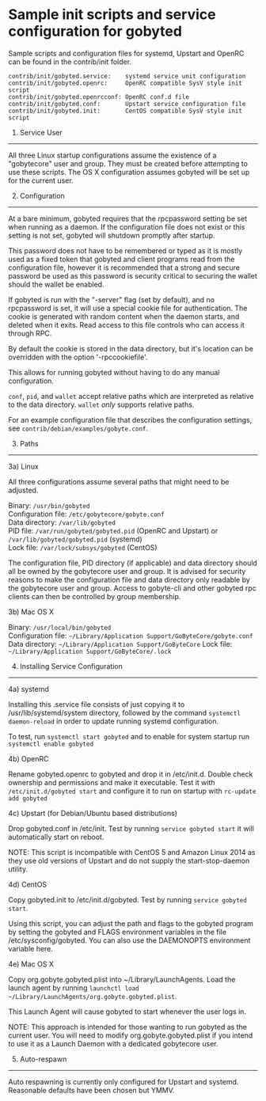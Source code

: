 Sample init scripts and service configuration for gobyted
==========================================================

Sample scripts and configuration files for systemd, Upstart and OpenRC
can be found in the contrib/init folder.

    contrib/init/gobyted.service:    systemd service unit configuration
    contrib/init/gobyted.openrc:     OpenRC compatible SysV style init script
    contrib/init/gobyted.openrcconf: OpenRC conf.d file
    contrib/init/gobyted.conf:       Upstart service configuration file
    contrib/init/gobyted.init:       CentOS compatible SysV style init script

1. Service User
---------------------------------

All three Linux startup configurations assume the existence of a "gobytecore" user
and group.  They must be created before attempting to use these scripts.
The OS X configuration assumes gobyted will be set up for the current user.

2. Configuration
---------------------------------

At a bare minimum, gobyted requires that the rpcpassword setting be set
when running as a daemon.  If the configuration file does not exist or this
setting is not set, gobyted will shutdown promptly after startup.

This password does not have to be remembered or typed as it is mostly used
as a fixed token that gobyted and client programs read from the configuration
file, however it is recommended that a strong and secure password be used
as this password is security critical to securing the wallet should the
wallet be enabled.

If gobyted is run with the "-server" flag (set by default), and no rpcpassword is set,
it will use a special cookie file for authentication. The cookie is generated with random
content when the daemon starts, and deleted when it exits. Read access to this file
controls who can access it through RPC.

By default the cookie is stored in the data directory, but it's location can be overridden
with the option '-rpccookiefile'.

This allows for running gobyted without having to do any manual configuration.

`conf`, `pid`, and `wallet` accept relative paths which are interpreted as
relative to the data directory. `wallet` *only* supports relative paths.

For an example configuration file that describes the configuration settings,
see `contrib/debian/examples/gobyte.conf`.

3. Paths
---------------------------------

3a) Linux

All three configurations assume several paths that might need to be adjusted.

Binary:              `/usr/bin/gobyted`  
Configuration file:  `/etc/gobytecore/gobyte.conf`  
Data directory:      `/var/lib/gobyted`  
PID file:            `/var/run/gobyted/gobyted.pid` (OpenRC and Upstart) or `/var/lib/gobyted/gobyted.pid` (systemd)  
Lock file:           `/var/lock/subsys/gobyted` (CentOS)  

The configuration file, PID directory (if applicable) and data directory
should all be owned by the gobytecore user and group.  It is advised for security
reasons to make the configuration file and data directory only readable by the
gobytecore user and group.  Access to gobyte-cli and other gobyted rpc clients
can then be controlled by group membership.

3b) Mac OS X

Binary:              `/usr/local/bin/gobyted`  
Configuration file:  `~/Library/Application Support/GoByteCore/gobyte.conf`  
Data directory:      `~/Library/Application Support/GoByteCore`
Lock file:           `~/Library/Application Support/GoByteCore/.lock`

4. Installing Service Configuration
-----------------------------------

4a) systemd

Installing this .service file consists of just copying it to
/usr/lib/systemd/system directory, followed by the command
`systemctl daemon-reload` in order to update running systemd configuration.

To test, run `systemctl start gobyted` and to enable for system startup run
`systemctl enable gobyted`

4b) OpenRC

Rename gobyted.openrc to gobyted and drop it in /etc/init.d.  Double
check ownership and permissions and make it executable.  Test it with
`/etc/init.d/gobyted start` and configure it to run on startup with
`rc-update add gobyted`

4c) Upstart (for Debian/Ubuntu based distributions)

Drop gobyted.conf in /etc/init.  Test by running `service gobyted start`
it will automatically start on reboot.

NOTE: This script is incompatible with CentOS 5 and Amazon Linux 2014 as they
use old versions of Upstart and do not supply the start-stop-daemon utility.

4d) CentOS

Copy gobyted.init to /etc/init.d/gobyted. Test by running `service gobyted start`.

Using this script, you can adjust the path and flags to the gobyted program by
setting the gobyted and FLAGS environment variables in the file
/etc/sysconfig/gobyted. You can also use the DAEMONOPTS environment variable here.

4e) Mac OS X

Copy org.gobyte.gobyted.plist into ~/Library/LaunchAgents. Load the launch agent by
running `launchctl load ~/Library/LaunchAgents/org.gobyte.gobyted.plist`.

This Launch Agent will cause gobyted to start whenever the user logs in.

NOTE: This approach is intended for those wanting to run gobyted as the current user.
You will need to modify org.gobyte.gobyted.plist if you intend to use it as a
Launch Daemon with a dedicated gobytecore user.

5. Auto-respawn
-----------------------------------

Auto respawning is currently only configured for Upstart and systemd.
Reasonable defaults have been chosen but YMMV.

